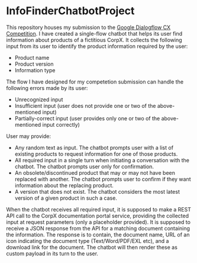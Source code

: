 # InfoFinderChatbotProject
This repository houses my submission to the [Google Dialogflow CX Competition](https://events.withgoogle.com/dialogflow-cx-competition-global/).
I have created a single-flow chatbot that helps its user find information about products of a fictitious CorpX.
It collects the following input from its user to identify the product information required by the user:
- Product name
- Product version
- Information type

The flow I have designed for my competetion submission can handle the following errors made by its user:
- Unrecognized input
- Insufficient input (user does not provide one or two of the above-mentioned input)
- Partially-correct input (user provides only one or two of the above-mentioned input correctly)

User may provide:
- Any random text as input. The chatbot prompts user with a list of existing products to request information for one of those products.
- All required input in a single turn when initiating a conversation with the chatbot. The chatbot prompts user only for confirmation.
- An obsolete/discontinued product that may or may not have been replaced with another. The chatbot prompts user to confirm if they want information about the replacing product.
- A version that does not exist. The chatbot considers the most latest version of a given product in such a case.

When the chatbot receives all required input, it is supposed to make a REST API call to the CorpX documentation portal service, providing the collected input at request parameters (only a placeholder provided). It is supposed to receive a JSON response from the API for a matching document containing the information. The response is to contain, the document name, URL of an icon indicating the document type (Text/Word/PDF/EXL etc), and a download link for the document. The chatbot will then render these as custom payload in its turn to the user. 
